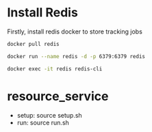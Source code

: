 # Install Redis
Firstly, install redis docker to store tracking jobs

```bash
docker pull redis

docker run --name redis -d -p 6379:6379 redis

docker exec -it redis redis-cli
```

# resource_service
- setup: source setup.sh
- run: source run.sh
